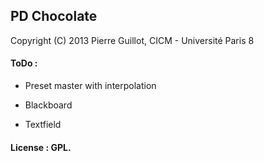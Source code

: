 ## PD Chocolate
<p>Copyright (C) 2013 Pierre Guillot, CICM - Université Paris 8</p>


#### ToDo :
- Preset master with interpolation

- Blackboard
- Textfield

#### License : GPL.

